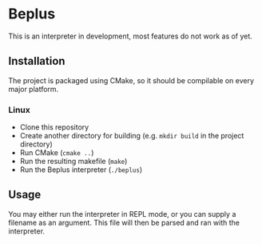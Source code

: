 # Beplus

This is an interpreter in development, most features do not work as of yet.

## Installation

The project is packaged using CMake, so it should be compilable on every major platform.

### Linux

* Clone this repository
* Create another directory for building (e.g. `mkdir build` in the project directory)
* Run CMake (`cmake ..`)
* Run the resulting makefile (`make`)
* Run the Beplus interpreter (`./beplus`)

## Usage

You may either run the interpreter in REPL mode, or you can supply a filename as an argument.
This file will then be parsed and ran with the interpreter.
